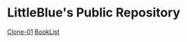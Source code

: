 <h1>LittleBlue's Public Repository</h1>
<a href="https://littleblue512.github.io/LittleBluePublic/Clone-01/">Clone-01</a>
<a href="https://littleblue512.github.io/LittleBluePublic/BookList/">BookList</a>
